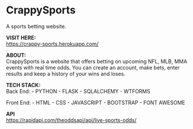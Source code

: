 # CrappySports

A sports betting website.

**VISIT HERE:**\
https://crappy-sports.herokuapp.com/

**ABOUT:**\
CrappySports is a website that offers betting on upcoming NFL, MLB, MMA events with real time odds. You can create an account, make bets, enter results and keep a history of your wins and loses.

**TECH STACK:**\
Back End: - PYTHON - FLASK - SQLALCHEMY - WTFORMS

Front End: - HTML - CSS - JAVASCRIPT - BOOTSTRAP - FONT AWESOME

**API**\
https://rapidapi.com/theoddsapi/api/live-sports-odds/
